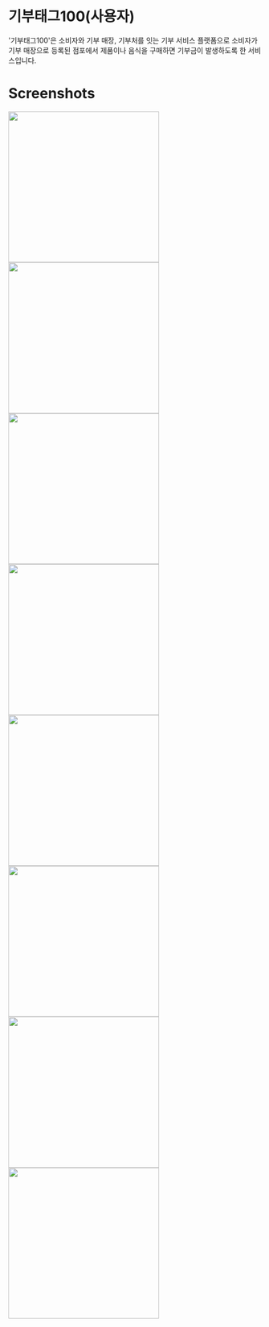 # 기부태그100(사용자)

'기부태그100'은 소비자와 기부 매장, 기부처를 잇는 기부 서비스 플랫폼으로 소비자가 기부 매장으로 등록된 점포에서 제품이나 음식을 구매하면 기부금이 발생하도록 한 서비스입니다.

# Screenshots

<img src="./img/login.png"  width="300">
<img src="./img/home.png"  width="300">
<img src="./img/scan.png"  width="300">
<img src="./img/qr_scan.png"  width="300">
<img src="./img/nfc_scan.png"  width="300">
<img src="./img/place.png"  width="300">
<img src="./img/charity.png"  width="300">
<img src="./img/charity_detail.png"  width="300">
